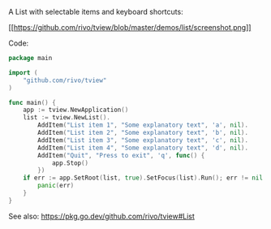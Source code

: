 A List with selectable items and keyboard shortcuts:

[[https://github.com/rivo/tview/blob/master/demos/list/screenshot.png]]

Code:

```go
package main

import (
	"github.com/rivo/tview"
)

func main() {
	app := tview.NewApplication()
	list := tview.NewList().
		AddItem("List item 1", "Some explanatory text", 'a', nil).
		AddItem("List item 2", "Some explanatory text", 'b', nil).
		AddItem("List item 3", "Some explanatory text", 'c', nil).
		AddItem("List item 4", "Some explanatory text", 'd', nil).
		AddItem("Quit", "Press to exit", 'q', func() {
			app.Stop()
		})
	if err := app.SetRoot(list, true).SetFocus(list).Run(); err != nil {
		panic(err)
	}
}
```

See also: https://pkg.go.dev/github.com/rivo/tview#List